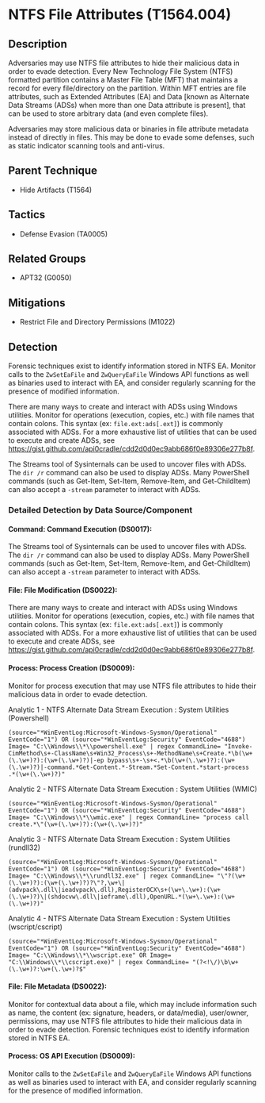 # NTFS File Attributes (T1564.004)

## Description
Adversaries may use NTFS file attributes to hide their malicious data in order to evade detection. Every New Technology File System (NTFS) formatted partition contains a Master File Table (MFT) that maintains a record for every file/directory on the partition.  Within MFT entries are file attributes,  such as Extended Attributes (EA) and Data [known as Alternate Data Streams (ADSs) when more than one Data attribute is present], that can be used to store arbitrary data (and even complete files).    

Adversaries may store malicious data or binaries in file attribute metadata instead of directly in files. This may be done to evade some defenses, such as static indicator scanning tools and anti-virus.  

## Parent Technique
- Hide Artifacts (T1564)

## Tactics
- Defense Evasion (TA0005)

## Related Groups
- APT32 (G0050)

## Mitigations
- Restrict File and Directory Permissions (M1022)

## Detection
Forensic techniques exist to identify information stored in NTFS EA.  Monitor calls to the ```ZwSetEaFile``` and ```ZwQueryEaFile``` Windows API functions as well as binaries used to interact with EA,   and consider regularly scanning for the presence of modified information. 

There are many ways to create and interact with ADSs using Windows utilities. Monitor for operations (execution, copies, etc.) with file names that contain colons. This syntax (ex: ```file.ext:ads[.ext]```) is commonly associated with ADSs.    For a more exhaustive list of utilities that can be used to execute and create ADSs, see https://gist.github.com/api0cradle/cdd2d0d0ec9abb686f0e89306e277b8f.

The Streams tool of Sysinternals can be used to uncover files with ADSs. The ```dir /r``` command can also be used to display ADSs.  Many PowerShell commands (such as Get-Item, Set-Item, Remove-Item, and Get-ChildItem) can also accept a ```-stream``` parameter to interact with ADSs.  

### Detailed Detection by Data Source/Component
#### Command: Command Execution (DS0017): 
The Streams tool of Sysinternals can be used to uncover files with ADSs. The ```dir /r``` command can also be used to display ADSs.  Many PowerShell commands (such as Get-Item, Set-Item, Remove-Item, and Get-ChildItem) can also accept a ```-stream``` parameter to interact with ADSs.  

#### File: File Modification (DS0022): 
There are many ways to create and interact with ADSs using Windows utilities. Monitor for operations (execution, copies, etc.) with file names that contain colons. This syntax (ex: ```file.ext:ads[.ext]```) is commonly associated with ADSs.    For a more exhaustive list of utilities that can be used to execute and create ADSs, see https://gist.github.com/api0cradle/cdd2d0d0ec9abb686f0e89306e277b8f.

#### Process: Process Creation (DS0009): 
Monitor for process execution that may use NTFS file attributes to hide their malicious data in order to evade detection. 

Analytic 1 - NTFS Alternate Data Stream Execution : System Utilities (Powershell)

```(source="*WinEventLog:Microsoft-Windows-Sysmon/Operational" EventCode="1") OR (source="*WinEventLog:Security" EventCode="4688") Image= "C:\\Windows\\*\\powershell.exe" | regex CommandLine= "Invoke-CimMethod\s+-ClassName\s+Win32_Process\s+-MethodName\s+Create.*\b(\w+(\.\w+)?):(\w+(\.\w+)?)|-ep bypass\s+-\s+<.*\b(\w+(\.\w+)?):(\w+(\.\w+)?)|-command.*Get-Content.*-Stream.*Set-Content.*start-process .*(\w+(\.\w+)?)"```

Analytic 2 - NTFS Alternate Data Stream Execution : System Utilities (WMIC)

```(source="*WinEventLog:Microsoft-Windows-Sysmon/Operational" EventCode="1") OR (source="*WinEventLog:Security" EventCode="4688") Image= "C:\\Windows\\*\\wmic.exe" | regex CommandLine= "process call create.*\"(\w+(\.\w+)?):(\w+(\.\w+)?)"```

Analytic 3 - NTFS Alternate Data Stream Execution : System Utilities (rundll32)

```(source="*WinEventLog:Microsoft-Windows-Sysmon/Operational" EventCode="1") OR (source="*WinEventLog:Security" EventCode="4688") Image= "C:\\Windows\\*\\rundll32.exe" | regex CommandLine= "\"?(\w+(\.\w+)?):(\w+(\.\w+)?)?\"?,\w+\|(advpack\.dll\|ieadvpack\.dll),RegisterOCX\s+(\w+\.\w+):(\w+(\.\w+)?)\|(shdocvw\.dll\|ieframe\.dll),OpenURL.*(\w+\.\w+):(\w+(\.\w+)?)"```

Analytic 4 - NTFS Alternate Data Stream Execution : System Utilities (wscript/cscript)

```(source="*WinEventLog:Microsoft-Windows-Sysmon/Operational" EventCode="1") OR (source="*WinEventLog:Security" EventCode="4688") Image= "C:\\Windows\\*\\wscript.exe" OR Image= "C:\\Windows\\*\\cscript.exe)" | regex CommandLine= "(?<!\/)\b\w+(\.\w+)?:\w+(\.\w+)?$"```

#### File: File Metadata (DS0022): 
Monitor for contextual data about a file, which may include information such as name, the content (ex: signature, headers, or data/media), user/owner, permissions, may use NTFS file attributes to hide their malicious data in order to evade detection. Forensic techniques exist to identify information stored in NTFS EA. 

#### Process: OS API Execution (DS0009): 
Monitor calls to the ```ZwSetEaFile``` and ```ZwQueryEaFile``` Windows API functions as well as binaries used to interact with EA,   and consider regularly scanning for the presence of modified information. 

